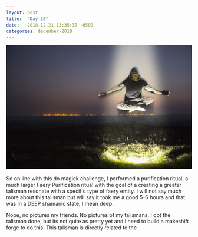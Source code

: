```yaml
---
layout: post
title:  "Day 20"
date:   2018-12-21 13:35:37 -0500
categories: december-2018
---
```

![purification](/assets/images/man-light-people-night-sunlight-morning-639426-pxhere.com.jpg)

So on line with this do magick challenge, I performed a purification ritual, a much larger Faery Purification ritual with the goal of a creating a greater talisman resonate with a specific type of faery entity.   I will not say much more about this talisman but will say it took me a good 5-6 hours and that was in a DEEP shamanic state, I mean deep. 

Nope, no pictures my friends.  No pictures of my talismans.  I got the talisman done, but its not quite as pretty yet and I need to build a makeshift forge to do this. This talisman is directly related to the 